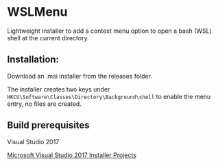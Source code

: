 # WSLMenu
Lightweight installer to add a context menu option to open a bash (WSL) shell at the current directory.

## Installation:

Download an .msi installer from the releases folder.

The installer creates two keys under `HKCU\Software\Classes\Directory\Background\shell` to enable the menu entry, no files are created.

## Build prerequisites 

Visual Studio 2017

[Microsoft Visual Studio 2017 Installer Projects](https://marketplace.visualstudio.com/items?itemName=VisualStudioProductTeam.MicrosoftVisualStudio2017InstallerProjects)
